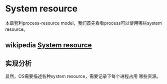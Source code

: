 # System resource

本章套利process-resource model，我们首先看看process可以使用哪些system resource。

## wikipedia [System resource](https://en.wikipedia.org/wiki/System_resource)



## 实现分析

显然，OS需要描述各种system resource，需要记录下每个进程占用 哪些资源。

